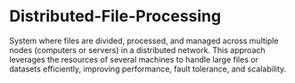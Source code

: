 # Distributed-File-Processing
System where files are divided, processed, and managed across multiple nodes (computers or servers) in a distributed network. This approach leverages the resources of several machines to handle large files or datasets efficiently, improving performance, fault tolerance, and scalability.
